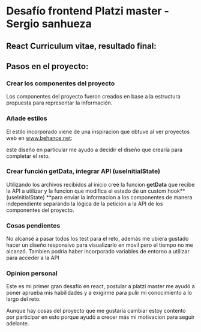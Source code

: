 # Desafío frontend Platzi master - Sergio sanhueza

## React Curriculum vitae, resultado final:



## Pasos en el proyecto:
### Crear los componentes del proyecto
Los componentes del proyecto fueron creados en base a la estructura propuesta para representar la información.

### Añade estilos
El estilo incorporado viene de una inspiracion que obtuve al ver proyectos web en www.behance.net:


este diseño en particular me ayudo a decidir el diseño que crearía para completar el reto.


### Crear función getData, integrar API (useInitialState)
Utilizando los archivos recibidos al inicio creé la funcion **getData** que recibe la API a utilizar y la funcion que modifica el estado de un custom hook**(useInitialState) **para enviar la informacion a los componentes de manera independiente separando la lógica de la petición a la API de los componentes del proyecto.


### Cosas pendientes
No alcansé a pasar todos los test para el reto, además me ubiera gustado hacer un diseño responsivo para visualizarlo en movil pero el tiempo no me alcanzó.
Tambien podría haber incorporado variables de entorno a utilizar para acceder a la API

### Opinion personal

Este es mi primer gran desafío en react, postular a platzi master me ayudó a poner aprueba mis habilidades y a exigirme para pulir mi conocimiento a lo largo del reto.

Aunque hay cosas del proyecto que me gustaría cambiar estoy contento por participar en esto porque ayudó a crecer más mi motivacion para seguir adelante.
